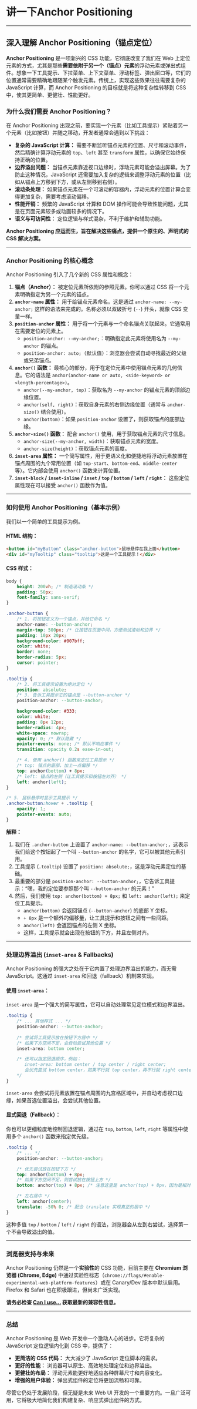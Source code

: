# 讲一下Anchor Positioning

-----

## 深入理解 Anchor Positioning（锚点定位）

**Anchor Positioning** 是一项新兴的 CSS 功能，它彻底改变了我们在 Web 上定位元素的方式，尤其是那些**需要依附于另一个（锚点）元素**的浮动元素或弹出式组件。想象一下工具提示、下拉菜单、上下文菜单、浮动标签、弹出窗口等，它们的位置通常需要精确地跟随某个触发元素。传统上，实现这些效果往往需要复杂的 JavaScript 计算，而 Anchor Positioning 的目标就是将这种复杂性转移到 CSS 中，使其更简单、更健壮、性能更好。

### 为什么我们需要 Anchor Positioning？

在 Anchor Positioning 出现之前，要实现一个元素（比如工具提示）紧贴着另一个元素（比如按钮）并随之移动，开发者通常会遇到以下挑战：

* **复杂的 JavaScript 计算：** 需要不断监听锚点元素的位置、尺寸和滚动事件，然后精确计算浮动元素的 `top`、`left` 甚至 `transform` 属性，以确保它始终保持正确的位置。
* **边界溢出问题：** 当锚点元素靠近视口边缘时，浮动元素可能会溢出屏幕。为了防止这种情况，JavaScript 还需要加入复杂的逻辑来调整浮动元素的位置（比如从锚点上方移到下方，或从左侧移到右侧）。
* **滚动条处理：** 如果锚点元素在一个可滚动的容器内，浮动元素的位置计算会变得更加复杂，需要考虑滚动偏移。
* **性能开销：** 频繁的 JavaScript 计算和 DOM 操作可能会导致性能问题，尤其是在页面元素较多或动画较多的情况下。
* **语义与可访问性：** 定位逻辑与样式混杂，不利于维护和辅助功能。

**Anchor Positioning 应运而生，旨在解决这些痛点，提供一个原生的、声明式的 CSS 解决方案。**

-----

### Anchor Positioning 的核心概念

Anchor Positioning 引入了几个新的 CSS 属性和概念：

1. **锚点（Anchor）：** 被定位元素所依附的参照元素。你可以通过 CSS 将一个元素明确指定为另一个元素的锚点。
2. **`anchor-name` 属性：** 用于给锚点元素命名。这是通过 `anchor-name: --my-anchor;` 这样的语法来完成的。名称必须以双破折号 (`--`) 开头，就像 CSS 变量一样。
3. **`position-anchor` 属性：** 用于将一个元素与一个命名锚点关联起来。它通常用在需要定位的元素上。
      * `position-anchor: --my-anchor;`：明确指定此元素将使用名为 `--my-anchor` 的锚点。
      * `position-anchor: auto;`（默认值）：浏览器会尝试自动寻找最近的父级或兄弟锚点。
4. **`anchor()` 函数：** 最核心的部分，用于在定位元素中使用锚点元素的几何信息。它的语法是 `anchor(anchor-name or auto, <side-keyword> or <length-percentage>)`。
      * `anchor(--my-anchor, top)`：获取名为 `--my-anchor` 的锚点元素的顶部边缘位置。
      * `anchor(self, right)`：获取自身元素的右侧边缘位置（通常与 `anchor-size()` 结合使用）。
      * `anchor(bottom)`：如果 `position-anchor` 设置了，则获取锚点的底部边缘。
5. **`anchor-size()` 函数：** 配合 `anchor()` 使用，用于获取锚点元素的尺寸信息。
      * `anchor-size(--my-anchor, width)`：获取锚点元素的宽度。
      * `anchor-size(height)`：获取锚点元素的高度。
6. **`inset-area` 属性：** 一个简写属性，用于更语义化和便捷地将浮动元素放置在锚点周围的九个常用位置（如 `top-start`、`bottom-end`、`middle-center` 等）。它内部会使用 `anchor()` 函数来计算位置。
7. **`inset-block` / `inset-inline` / `inset` / `top` / `bottom` / `left` / `right`：** 这些定位属性现在可以接受 `anchor()` 函数作为值。

-----

### 如何使用 Anchor Positioning（基本示例）

我们以一个简单的工具提示为例。

#### **HTML 结构：**

```html
<button id="myButton" class="anchor-button">鼠标悬停在我上面</button>
<div id="myTooltip" class="tooltip">这是一个工具提示！</div>
```

#### **CSS 样式：**

```css
body {
    height: 200vh; /* 制造滚动条 */
    padding: 50px;
    font-family: sans-serif;
}

.anchor-button {
    /* 1. 将按钮定义为一个锚点，并给它命名 */
    anchor-name: --button-anchor; 
    margin-top: 500px; /* 让按钮在页面中间，方便测试滚动和边界 */
    padding: 10px 20px;
    background-color: #007bff;
    color: white;
    border: none;
    border-radius: 5px;
    cursor: pointer;
}

.tooltip {
    /* 2. 将工具提示设置为绝对定位 */
    position: absolute; 
    /* 3. 告诉工具提示它的锚点是 --button-anchor */
    position-anchor: --button-anchor; 

    background-color: #333;
    color: white;
    padding: 8px 12px;
    border-radius: 4px;
    white-space: nowrap;
    opacity: 0; /* 默认隐藏 */
    pointer-events: none; /* 默认不响应事件 */
    transition: opacity 0.2s ease-in-out;

    /* 4. 使用 anchor() 函数来定位工具提示 */
    /* top: 锚点的底部，加上一点偏移 */
    top: anchor(bottom) + 8px; 
    /* left: 锚点的左侧（让工具提示和按钮左对齐） */
    left: anchor(left); 
}

/* 5. 鼠标悬停时显示工具提示 */
.anchor-button:hover + .tooltip {
    opacity: 1;
    pointer-events: auto;
}
```

**解释：**

1. 我们在 `.anchor-button` 上设置了 `anchor-name: --button-anchor;`，这表示我们给这个按钮起了一个叫 `--button-anchor` 的名字，它可以被其他元素引用。
2. 工具提示 (`.tooltip`) 设置了 `position: absolute;`，这是浮动元素定位的基础。
3. 最重要的部分是 `position-anchor: --button-anchor;`，它告诉工具提示：“嘿，我的定位要参照那个叫 `--button-anchor` 的元素！”
4. 然后，我们使用 `top: anchor(bottom) + 8px;` 和 `left: anchor(left);` 来定位工具提示。
      * `anchor(bottom)` 会返回锚点 (`--button-anchor`) 的底部 Y 坐标。
      * `+ 8px` 是一个额外的偏移量，让工具提示和按钮之间有一些间距。
      * `anchor(left)` 会返回锚点的左侧 X 坐标。
      * 这样，工具提示就会出现在按钮的下方，并且左侧对齐。

-----

### 处理边界溢出 (`inset-area` & Fallbacks)

Anchor Positioning 的强大之处在于它内置了处理边界溢出的能力，而无需 JavaScript。这通过 `inset-area` 和回退（fallback）机制来实现。

#### **使用 `inset-area`：**

`inset-area` 是一个强大的简写属性，它可以自动处理常见定位模式和边界溢出。

```css
.tooltip {
    /* ... 其他样式 ... */
    position-anchor: --button-anchor;
    
    /* 尝试将工具提示放在按钮下方居中 */
    /* 如果下方空间不足，会自动尝试其他位置 */
    inset-area: bottom center; 

    /* 还可以指定回退顺序，例如：
       inset-area: bottom center / top center / right center;
       会优先尝试 bottom center，如果不行就 top center，再不行就 right center
    */
}
```

`inset-area` 会尝试将元素放置在锚点周围的九宫格区域中，并自动考虑视口边缘，如果首选位置溢出，会尝试其他位置。

#### **显式回退（Fallback）：**

你也可以更细粒度地控制回退逻辑，通过在 `top`, `bottom`, `left`, `right` 等属性中使用多个 `anchor()` 函数来指定优先级。

```css
.tooltip {
    /* ... */
    position-anchor: --button-anchor;

    /* 优先尝试放在按钮下方 */
    top: anchor(bottom) + 8px;
    /* 如果下方空间不足，则尝试放在按钮上方 */
    bottom: anchor(top) + 8px; /* 注意这里是 anchor(top) + 8px，因为是相对于底部的偏移 */

    /* 左右居中 */
    left: anchor(center); 
    translate: -50% 0; /* 配合 translate 实现真正的居中 */
}
```

这种多值 `top` / `bottom` / `left` / `right` 的语法，浏览器会从左到右尝试，选择第一个不会导致溢出的值。

-----

### 浏览器支持与未来

Anchor Positioning 仍然是一个**实验性**的 CSS 功能，目前主要在 **Chromium 浏览器 (Chrome, Edge)** 中通过实验性标志（`chrome://flags/#enable-experimental-web-platform-features`）或在 Canary/Dev 版本中默认启用。Firefox 和 Safari 也在积极跟进，但尚未广泛实现。

**请务必检查 [Can I use...](https://caniuse.com/?search=anchor%20positioning) 获取最新的兼容性信息。**

-----

### 总结

Anchor Positioning 是 Web 开发中一个激动人心的进步。它将复杂的 JavaScript 定位逻辑内化到 CSS 中，提供了：

* **更简洁的 CSS 代码：** 大大减少了 JavaScript 定位脚本的需求。
* **更好的性能：** 浏览器可以原生、高效地处理定位和边界溢出。
* **更健壮的布局：** 浮动元素能更好地适应各种屏幕尺寸和内容变化。
* **增强的用户体验：** 弹出式组件的定位将更加流畅和可靠。

尽管它仍处于发展阶段，但无疑是未来 Web UI 开发的一个重要方向。一旦广泛可用，它将极大地简化我们构建复杂、响应式弹出组件的方式。

